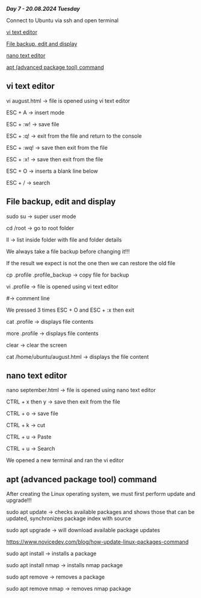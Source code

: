 _**Day 7 - 20.08.2024 Tuesday**_

Connect to Ubuntu via ssh and open terminal

[vi text editor](#vi-text-editor)

[File backup, edit and display](#File-backup-edit-and-display)

[nano text editor](#nano-text-editor)

[apt (advanced package tool) command](apt-advanced-package-tool-command)


## vi text editor

vi august.html → file is opened using vi text editor

ESC + A → insert mode

ESC + :w! → save file

ESC + :q! → exit from the file and return to the console

ESC + :wq! → save then exit from the file

ESC + :x! → save then exit from the file

ESC + O → inserts a blank line below

ESC + / → search

## File backup, edit and display

sudo su → super user mode

cd /root → go to root folder

ll → list inside folder with file and folder details

We always take a file backup before changing it!!!

If the result we expect is not the one then we can restore the old file

cp .profile .profile_backup → copy file for backup

vi .profile → file is opened using vi text editor

#→ comment line

We pressed 3 times ESC + O and ESC + :x then exit

cat .profile → displays file contents

more .profile → displays file contents

clear → clear the screen

cat /home/ubuntu/august.html → displays the file content


## nano text editor

nano september.html → file is opened using nano text editor

CTRL + x then y → save then exit from the file

CTRL + o → save file

CTRL + k → cut

CTRL + u → Paste

CTRL + u → Search

We opened a new terminal and ran the vi editor


## apt (advanced package tool) command

After creating the Linux operating system, we must first perform update and upgrade!!!

sudo apt update → checks available packages and shows those that can be updated, synchronizes package index with source

sudo apt upgrade → will download available package updates

https://www.novicedev.com/blog/how-update-linux-packages-command

sudo apt install → installs a package

sudo apt install nmap → installs nmap package

sudo apt remove → removes a package

sudo apt remove nmap → removes nmap package



